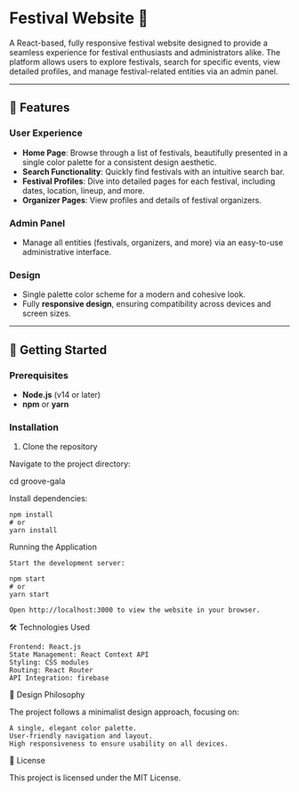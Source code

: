 # Festival Website 🎉

A React-based, fully responsive festival website designed to provide a seamless experience for festival enthusiasts and administrators alike. The platform allows users to explore festivals, search for specific events, view detailed profiles, and manage festival-related entities via an admin panel.

---

## 🌟 Features

### User Experience
- **Home Page**: Browse through a list of festivals, beautifully presented in a single color palette for a consistent design aesthetic.
- **Search Functionality**: Quickly find festivals with an intuitive search bar.
- **Festival Profiles**: Dive into detailed pages for each festival, including dates, location, lineup, and more.
- **Organizer Pages**: View profiles and details of festival organizers.

### Admin Panel
- Manage all entities (festivals, organizers, and more) via an easy-to-use administrative interface.

### Design
- Single palette color scheme for a modern and cohesive look.
- Fully **responsive design**, ensuring compatibility across devices and screen sizes.

---

## 🚀 Getting Started

### Prerequisites
- **Node.js** (v14 or later)
- **npm** or **yarn**

### Installation
1. Clone the repository


Navigate to the project directory:

cd groove-gala

Install dependencies:

    npm install
    # or
    yarn install

Running the Application

    Start the development server:

    npm start
    # or
    yarn start

    Open http://localhost:3000 to view the website in your browser.

🛠️ Technologies Used

    Frontend: React.js
    State Management: React Context API 
    Styling: CSS modules 
    Routing: React Router
    API Integration: firebase
    
🎨 Design Philosophy

The project follows a minimalist design approach, focusing on:

    A single, elegant color palette.
    User-friendly navigation and layout.
    High responsiveness to ensure usability on all devices.

📜 License

This project is licensed under the MIT License.
